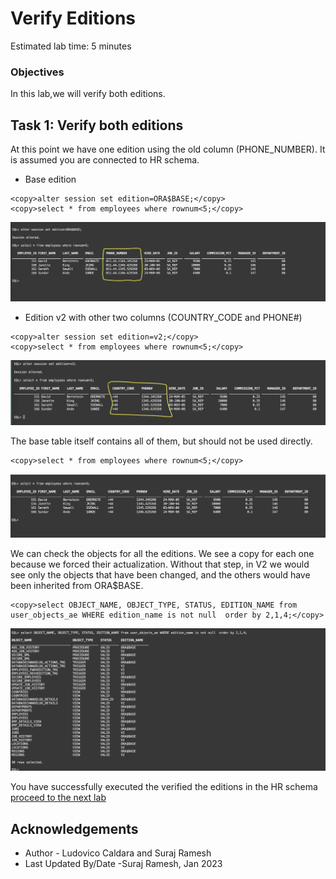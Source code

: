 # Verify Editions

Estimated lab time: 5 minutes

### Objectives

In this lab,we will verify both editions.

## Task 1: Verify both editions

At this point we have one edition using the old column (PHONE_NUMBER). It is assumed you are connected to HR schema.

- Base edition

```text
<copy>alter session set edition=ORA$BASE;</copy>
<copy>select * from employees where rownum<5;</copy>
```

![Employees Base edition](images/employees-base-edition.png " ")

- Edition v2 with other two columns (COUNTRY_CODE and PHONE#)

```text
<copy>alter session set edition=v2;</copy>
<copy>select * from employees where rownum<5;</copy>
```

![Employees v2 edition](images/employees-v2-edition.png " ")

The base table itself contains all of them, but should not be used directly.

```text
<copy>select * from employees where rownum<5;</copy>

```
![Employees-table](images/employees-table.png " ")

We can check the objects for all the editions. We see a copy for each one because we forced their actualization. Without that step, in V2 we would see only the objects that have been changed, and the others would have been inherited from ORA$BASE.

```text
<copy>select OBJECT_NAME, OBJECT_TYPE, STATUS, EDITION_NAME from user_objects_ae WHERE edition_name is not null  order by 2,1,4;</copy>
```
![Employees all edition](images/employees-all-edition.png " ")

You have successfully executed the verified the editions in  the HR schema [proceed to the next lab](#next)

## Acknowledgements

- Author - Ludovico Caldara and Suraj Ramesh 
- Last Updated By/Date -Suraj Ramesh, Jan 2023
